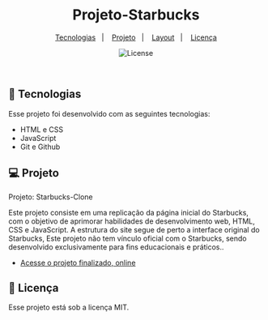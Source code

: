  <h1 align="center"> Projeto-Starbucks </h1>

<p align="center">
  <a href="#-tecnologias">Tecnologias</a>&nbsp;&nbsp;&nbsp;|&nbsp;&nbsp;&nbsp;
  <a href="#-projeto">Projeto</a>&nbsp;&nbsp;&nbsp;|&nbsp;&nbsp;&nbsp;
  <a href="#-layout">Layout</a>&nbsp;&nbsp;&nbsp;|&nbsp;&nbsp;&nbsp;
  <a href="#memo-licença">Licença</a>
</p>

<p align="center">
  <img alt="License" src="https://img.shields.io/static/v1?label=license&message=MIT&color=49AA26&labelColor=000000">
</p>

<br>


## 🚀 Tecnologias

Esse projeto foi desenvolvido com as seguintes tecnologias:

- HTML e CSS
- JavaScript
- Git e Github


## 💻 Projeto

Projeto: Starbucks-Clone

Este projeto consiste em uma replicação da página inicial do Starbucks, com o objetivo de aprimorar habilidades de desenvolvimento web, HTML, CSS e JavaScript. A estrutura do site segue de perto a interface original do Starbucks, Este projeto não tem vínculo oficial com o Starbucks, sendo desenvolvido exclusivamente para fins educacionais e práticos..

- [Acesse o projeto finalizado, online]([https://ericsalt.github.io/Projeto-Cordel/](https://ericsalt.github.io/Projeto-Starbucks/))

## :memo: Licença

Esse projeto está sob a licença MIT.

